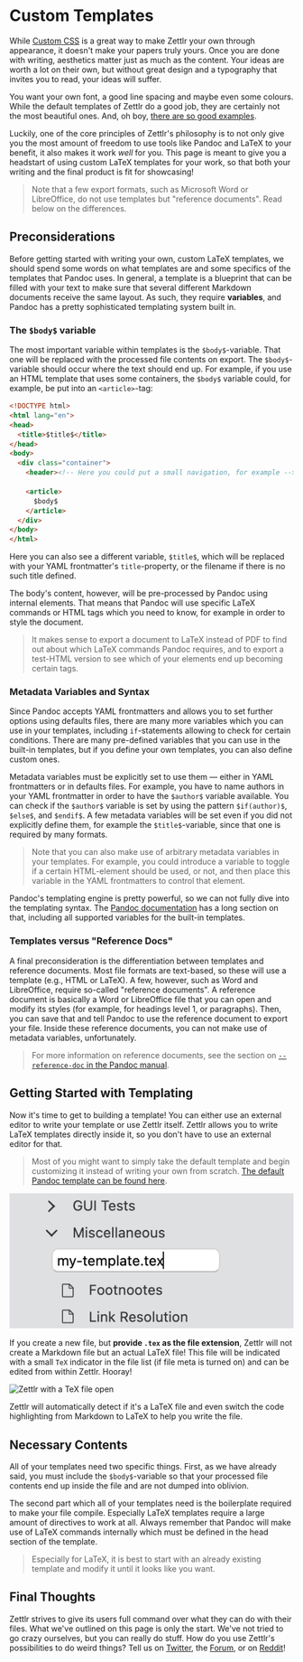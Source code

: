# Custom Templates

While [Custom CSS](../core/custom-css.md) is a great way to make Zettlr your own through appearance, it doesn't make your papers truly yours. Once you are done with writing, aesthetics matter just as much as the content. Your ideas are worth a lot on their own, but without great design and a typography that invites you to read, your ideas will suffer.

You want your own font, a good line spacing and maybe even some colours. While the default templates of Zettlr do a good job, they are certainly not the most beautiful ones. And, oh boy, [there are so good examples](https://tex.stackexchange.com/questions/1319/showcase-of-beautiful-typography-done-in-tex-friends).

Luckily, one of the core principles of Zettlr's philosophy is to not only give you the most amount of freedom to use tools like Pandoc and LaTeX to your benefit, it also makes it work _well_ for you. This page is meant to give you a headstart of using custom LaTeX templates for your work, so that both your writing and the final product is fit for showcasing!

> Note that a few export formats, such as Microsoft Word or LibreOffice, do not use templates but "reference documents". Read below on the differences.

## Preconsiderations

Before getting started with writing your own, custom LaTeX templates, we should spend some words on what templates are and some specifics of the templates that Pandoc uses. In general, a template is a blueprint that can be filled with your text to make sure that several different Markdown documents receive the same layout. As such, they require **variables**, and Pandoc has a pretty sophisticated templating system built in.

### The `$body$` variable

The most important variable within templates is the `$body$`-variable. That one will be replaced with the processed file contents on export. The `$body$`-variable should occur where the text should end up. For example, if you use an HTML template that uses some containers, the `$body$` variable could, for example, be put into an `<article>`-tag:

```html
<!DOCTYPE html>
<html lang="en">
<head>
  <title>$title$</title>
</head>
<body>
  <div class="container">
    <header><!-- Here you could put a small navigation, for example --></header>

    <article>
      $body$
    </article>
  </div>
</body>
</html>
```

Here you can also see a different variable, `$title$`, which will be replaced with your YAML frontmatter's `title`-property, or the filename if there is no such title defined.

The body's content, however, will be pre-processed by Pandoc using internal elements. That means that Pandoc will use specific LaTeX commands or HTML tags which you need to know, for example in order to style the document.

> It makes sense to export a document to LaTeX instead of PDF to find out about which LaTeX commands Pandoc requires, and to export a test-HTML version to see which of your elements end up becoming certain tags.

### Metadata Variables and Syntax

Since Pandoc accepts YAML frontmatters and allows you to set further options using defaults files, there are many more variables which you can use in your templates, including `if`-statements allowing to check for certain conditions. There are many pre-defined variables that you can use in the built-in templates, but if you define your own templates, you can also define custom ones.

Metadata variables must be explicitly set to use them — either in YAML frontmatters or in defaults files. For example, you have to name authors in your YAML frontmatter in order to have the `$author$` variable available. You can check if the `$author$` variable is set by using the pattern `$if(author)$`, `$else$`, and `$endif$`. A few metadata variables will be set even if you did not explicitly define them, for example the `$title$`-variable, since that one is required by many formats.

> Note that you can also make use of arbitrary metadata variables in your templates. For example, you could introduce a variable to toggle if a certain HTML-element should be used, or not, and then place this variable in the YAML frontmatters to control that element.

Pandoc's templating engine is pretty powerful, so we can not fully dive into the templating syntax. The [Pandoc documentation](https://pandoc.org/MANUAL.html#templates) has a long section on that, including all supported variables for the built-in templates.

### Templates versus "Reference Docs"

A final preconsideration is the differentiation between templates and reference documents. Most file formats are text-based, so these will use a template (e.g., HTML or LaTeX). A few, however, such as Word and LibreOffice, require so-called "reference documents". A reference document is basically a Word or LibreOffice file that you can open and modify its styles (for example, for headings level 1, or paragraphs). Then, you can save that and tell Pandoc to use the reference document to export your file. Inside these reference documents, you can not make use of metadata variables, unfortunately.

> For more information on reference documents, see the section on [`--reference-doc` in the Pandoc manual](https://pandoc.org/MANUAL.html#options-affecting-specific-writers).

## Getting Started with Templating

Now it's time to get to building a template! You can either use an external editor to write your template or use Zettlr itself. Zettlr allows you to write LaTeX templates directly inside it, so you don't have to use an external editor for that.

> Most of you might want to simply take the default template and begin customizing it instead of writing your own from scratch. [The default Pandoc template can be found here](https://github.com/jgm/pandoc/blob/master/data/templates/default.latex).

![Create TeX-Files by appending the appropriate extension](../img/create_tex_file.png)

If you create a new file, but **provide `.tex` as the file extension**, Zettlr will not create a Markdown file but an actual LaTeX file! This file will be indicated with a small `TeX` indicator in the file list (if file meta is turned on) and can be edited from within Zettlr. Hooray!

![Zettlr with a TeX file open](../img/zettlt_tex_file.png)

Zettlr will automatically detect if it's a LaTeX file and even switch the code highlighting from Markdown to LaTeX to help you write the file.

## Necessary Contents

All of your templates need two specific things. First, as we have already said, you must include the `$body$`-variable so that your processed file contents end up inside the file and are not dumped into oblivion.

The second part which all of your templates need is the boilerplate required to make your file compile. Especially LaTeX templates require a large amount of directives to work at all. Always remember that Pandoc will make use of LaTeX commands internally which must be defined in the head section of the template.

> Especially for LaTeX, it is best to start with an already existing template and modify it until it looks like you want.

## Final Thoughts

Zettlr strives to give its users full command over what they can do with their files. What we've outlined on this page is only the start. We've not tried to go crazy ourselves, but you can really do stuff. How do you use Zettlr's possibilities to do weird things? Tell us on [Twitter](https://www.twitter.com/Zettlr), the [Forum](https://forum.zettlr.com/), or on [Reddit](https://www.reddit.com/r/Zettlr)!
